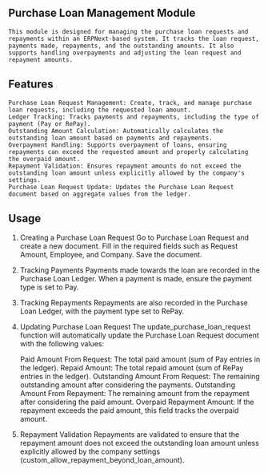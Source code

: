 ## Purchase Loan Management Module
    This module is designed for managing the purchase loan requests and repayments within an ERPNext-based system. It tracks the loan request, payments made, repayments, and the outstanding amounts. It also supports handling overpayments and adjusting the loan request and repayment amounts.

## Features
    Purchase Loan Request Management: Create, track, and manage purchase loan requests, including the requested loan amount.
    Ledger Tracking: Tracks payments and repayments, including the type of payment (Pay or RePay).
    Outstanding Amount Calculation: Automatically calculates the outstanding loan amount based on payments and repayments.
    Overpayment Handling: Supports overpayment of loans, ensuring repayments can exceed the requested amount and properly calculating the overpaid amount.
    Repayment Validation: Ensures repayment amounts do not exceed the outstanding loan amount unless explicitly allowed by the company's settings.
    Purchase Loan Request Update: Updates the Purchase Loan Request document based on aggregate values from the ledger.


## Usage
1. Creating a Purchase Loan Request
    Go to Purchase Loan Request and create a new document.
    Fill in the required fields such as Request Amount, Employee, and Company.
    Save the document.

2. Tracking Payments
    Payments made towards the loan are recorded in the Purchase Loan Ledger.
    When a payment is made, ensure the payment type is set to Pay.

3. Tracking Repayments
    Repayments are also recorded in the Purchase Loan Ledger, with the payment type set to RePay.

4. Updating Purchase Loan Request
    The update_purchase_loan_request function will automatically update the Purchase Loan Request document with the following values:

    Paid Amount From Request: The total paid amount (sum of Pay entries in the ledger).
    Repaid Amount: The total repaid amount (sum of RePay entries in the ledger).
    Outstanding Amount From Request: The remaining outstanding amount after considering the payments.
    Outstanding Amount From Repayment: The remaining amount from the repayment after considering the paid amount.
    Overpaid Repayment Amount: If the repayment exceeds the paid amount, this field tracks the overpaid amount.
    
5. Repayment Validation
    Repayments are validated to ensure that the repayment amount does not exceed the outstanding loan amount unless explicitly allowed by the company settings (custom_allow_repayment_beyond_loan_amount).

